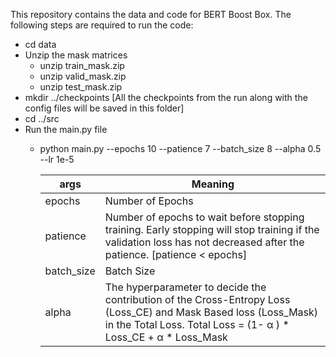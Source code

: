 This repository contains the data and code for BERT Boost Box. The following steps are required to run the code:
* cd data
* Unzip the mask matrices 
  * unzip train_mask.zip
  * unzip valid_mask.zip
  * unzip test_mask.zip
* mkdir ../checkpoints [All the checkpoints from the run along with the config files will be saved in this folder]
* cd ../src
* Run the main.py file
  * python main.py --epochs 10 --patience 7 --batch_size 8 --alpha 0.5 --lr 1e-5 
  
    args  | Meaning
    ------------- | -------------
    epochs  | Number of Epochs
    patience  |  Number of epochs to wait before stopping training. Early stopping will stop training if the validation loss has not decreased after the patience. [patience < epochs]
    batch_size | Batch Size
    alpha | The hyperparameter to decide the contribution of the Cross-Entropy Loss (Loss_CE) and Mask Based loss (Loss_Mask) in the Total Loss. Total Loss = (1- α ) * Loss_CE + α * Loss_Mask  
    
